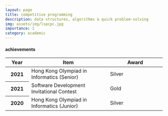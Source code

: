 ```yaml
---
layout: page
title: competitive programming
description: data structures, algorithms & quick problem-solving
img: assets/img/lspcpc.jpg
importance: 1
category: academic
---
```


<h4 id="achievements">achievements</h4>

<table class="table table-hover table-sm">
  <colgroup>
    <col style="width:15%">
    <col style="width:50%">
    <col style="width:35%">
  </colgroup>
  <thead>
    <tr>
      <th scope="col">Year</th>
      <th scope="col">Item</th>
      <th scope="col">Award</th>
    </tr>
  </thead>
  <tbody>
    <tr>
      <th scope="row"><b>2021</b></th>
      <td>Hong Kong Olympiad in Informatics (Senior)</td>
      <td>Silver</td>
    </tr>
    <tr>
      <th scope="row"><b>2021</b></th>
      <td>Software Development Invitational Contest</td>
      <td>Gold</td>
    </tr>
    <tr>
      <th scope="row"><b>2020</b></th>
      <td>Hong Kong Olympiad in Informatics (Junior)</td>
      <td>Silver</td>
    </tr>
  </tbody>
</table>